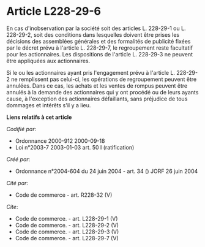 # Article L228-29-6

En cas d'inobservation par la société soit des articles L. 228-29-1 ou L. 228-29-2, soit des conditions dans lesquelles
doivent être prises les décisions des assemblées générales et des formalités de publicité fixées par le décret prévu à
l'article L. 228-29-7, le regroupement reste facultatif pour les actionnaires. Les dispositions de l'article L. 228-29-3 ne
peuvent être appliquées aux actionnaires.

Si le ou les actionnaires ayant pris l'engagement prévu à l'article L. 228-29-2 ne remplissent pas celui-ci, les opérations
de regroupement peuvent être annulées. Dans ce cas, les achats et les ventes de rompus peuvent être annulés à la demande des
actionnaires qui y ont procédé ou de leurs ayants cause, à l'exception des actionnaires défaillants, sans préjudice de tous
dommages et intérêts s'il y a lieu.

**Liens relatifs à cet article**

_Codifié par_:

  - Ordonnance 2000-912 2000-09-18
  - Loi n°2003-7 2003-01-03 art. 50 I (ratification)

_Créé par_:

  - Ordonnance n°2004-604 du 24 juin 2004 - art. 34 () JORF 26 juin 2004

_Cité par_:

  - Code de commerce - art. R228-32 (V)

_Cite_:

  - Code de commerce. - art. L228-29-1 (V)
  - Code de commerce. - art. L228-29-2 (V)
  - Code de commerce. - art. L228-29-3 (V)
  - Code de commerce. - art. L228-29-7 (V)
